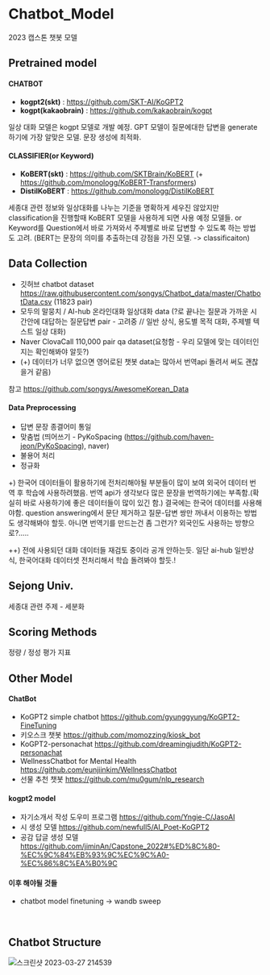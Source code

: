# Chatbot_Model
2023 캡스톤 챗봇 모델


## Pretrained model
#### CHATBOT

- **kogpt2(skt)**  : https://github.com/SKT-AI/KoGPT2
- **kogpt(kakaobrain)** :  https://github.com/kakaobrain/kogpt

일상 대화 모델은 kogpt 모델로 개발 예정. 
GPT 모델이 질문에대한 답변을 generate 하기에 가장 알맞은 모델. 문장 생성에 최적화.

#### CLASSIFIER(or Keyword)

- **KoBERT(skt)** : https://github.com/SKTBrain/KoBERT
(+ https://github.com/monologg/KoBERT-Transformers)
- **DistilKoBERT** : https://github.com/monologg/DistilKoBERT

세종대 관련 정보와 일상대화를 나누는 기준을 명확하게 세우진 않았지만 classification을 진행할때 KoBERT 모델을 사용하게 되면 사용 예정 모델들. or Keyword를 Question에서 바로 가져와서 주제별로 바로 답변할 수 있도록 하는 방법도 고려.
(BERT는 문장의 의미를 추출하는데 강점을 가진 모델. -> classificaiton)


## Data Collection
- 깃허브 chatbot dataset https://raw.githubusercontent.com/songys/Chatbot_data/master/ChatbotData.csv (11823 pair)
- 모두의 말뭉치 / AI-hub 온라인대화 일상대화 data (?로 끝나는 질문과 가까운 시간안에 대답하는 질문답변 pair - 고려중 // 일반 상식, 용도별 목적 대화, 주제별 텍스트 일상 대화)
- Naver ClovaCall 110,000 pair qa dataset(요청함 - 우리 모델에 맞는 데이터인지는 확인해봐야 알듯?)
- (+) 데이터가 너무 없으면 영어로된 챗봇 data는 많아서 번역api 돌려서 써도 괜찮을거 같음)

참고 https://github.com/songys/AwesomeKorean_Data

#### Data Preprocessing
- 답변 문장 종결어미 통일
- 맞춤법 (띄어쓰기 - PyKoSpacing (https://github.com/haven-jeon/PyKoSpacing), naver)
- 불용어 처리
- 정규화

+) 한국어 데이터들이 활용하기에 전처리해야될 부분들이 많이 보여 외국어 데이터 번역 후 학습에 사용하려했음. 번역 api가 생각보다 많은 문장을 번역하기에는 부족함.(확실히 바로 사용하기에 좋은 데이터들이 많이 있긴 함.) 결국에는 한국어 데이터를 사용해야함. question answering에서 문단 제거하고 질문-답변 쌍만 꺼내서 이용하는 방법도 생각해봐야 할듯. 아니면 번역기를 만드는건 좀 그런가? 외국인도 사용하는 방향으로?.....

++) 전에 사용되던 대화 데이터들 재검토 중이라 공개 안하는듯. 일단 ai-hub 일반상식, 한국어대화 데이터셋 전처리해서 학습 돌려봐야 할듯.!

## Sejong Univ.
세종대 관련 주제 - 세분화


  
## Scoring Methods
정량 / 정성 평가 지표


## Other Model
#### ChatBot
- KoGPT2 simple chatbot  https://github.com/gyunggyung/KoGPT2-FineTuning
- 키오스크 챗봇  https://github.com/momozzing/kiosk_bot
- KoGPT2-personachat  https://github.com/dreamingjudith/KoGPT2-personachat
- WellnessChatbot for Mental Health  https://github.com/eunjiinkim/WellnessChatbot
- 선물 추천 챗봇  https://github.com/mu0gum/nlp_research


#### kogpt2 model
- 자기소개서 작성 도우미 프로그램  https://github.com/Yngie-C/JasoAI
- 시 생성 모델  https://github.com/newfull5/AI_Poet-KoGPT2
- 공감 답글 생성 모델  https://github.com/jiminAn/Capstone_2022#%ED%8C%80-%EC%9C%84%EB%93%9C%EC%9C%A0-%EC%86%8C%EA%B0%9C



#### 이후 해야될 것들
 - chatbot model finetuning -> wandb sweep


</br>

## Chatbot Structure
![스크린샷 2023-03-27 214539](https://user-images.githubusercontent.com/65898247/229288951-8027070a-7884-48a7-8654-79c99d40ddfb.png)
